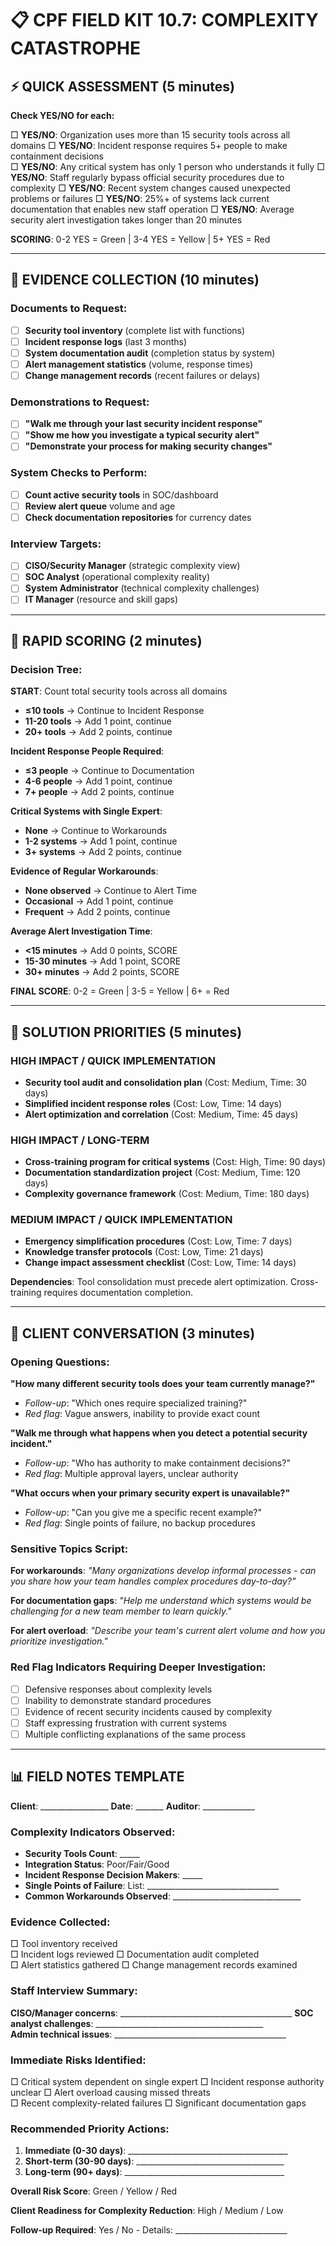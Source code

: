 # 📋 CPF FIELD KIT 10.7: COMPLEXITY CATASTROPHE

## ⚡ QUICK ASSESSMENT (5 minutes)

**Check YES/NO for each:**

□ **YES/NO**: Organization uses more than 15 security tools across all domains
□ **YES/NO**: Incident response requires 5+ people to make containment decisions  
□ **YES/NO**: Any critical system has only 1 person who understands it fully
□ **YES/NO**: Staff regularly bypass official security procedures due to complexity
□ **YES/NO**: Recent system changes caused unexpected problems or failures
□ **YES/NO**: 25%+ of systems lack current documentation that enables new staff operation
□ **YES/NO**: Average security alert investigation takes longer than 20 minutes

**SCORING**: 0-2 YES = Green | 3-4 YES = Yellow | 5+ YES = Red

---

## 📝 EVIDENCE COLLECTION (10 minutes)

### Documents to Request:
- [ ] **Security tool inventory** (complete list with functions)
- [ ] **Incident response logs** (last 3 months)
- [ ] **System documentation audit** (completion status by system)
- [ ] **Alert management statistics** (volume, response times)
- [ ] **Change management records** (recent failures or delays)

### Demonstrations to Request:
- [ ] **"Walk me through your last security incident response"**
- [ ] **"Show me how you investigate a typical security alert"** 
- [ ] **"Demonstrate your process for making security changes"**

### System Checks to Perform:
- [ ] **Count active security tools** in SOC/dashboard
- [ ] **Review alert queue** volume and age
- [ ] **Check documentation repositories** for currency dates

### Interview Targets:
- [ ] **CISO/Security Manager** (strategic complexity view)
- [ ] **SOC Analyst** (operational complexity reality)
- [ ] **System Administrator** (technical complexity challenges)
- [ ] **IT Manager** (resource and skill gaps)

---

## 🎯 RAPID SCORING (2 minutes)

### Decision Tree:

**START**: Count total security tools across all domains

- **≤10 tools** → Continue to Incident Response
- **11-20 tools** → Add 1 point, continue  
- **20+ tools** → Add 2 points, continue

**Incident Response People Required**:
- **≤3 people** → Continue to Documentation
- **4-6 people** → Add 1 point, continue
- **7+ people** → Add 2 points, continue  

**Critical Systems with Single Expert**:
- **None** → Continue to Workarounds
- **1-2 systems** → Add 1 point, continue
- **3+ systems** → Add 2 points, continue

**Evidence of Regular Workarounds**:
- **None observed** → Continue to Alert Time
- **Occasional** → Add 1 point, continue
- **Frequent** → Add 2 points, continue

**Average Alert Investigation Time**:
- **<15 minutes** → Add 0 points, SCORE
- **15-30 minutes** → Add 1 point, SCORE
- **30+ minutes** → Add 2 points, SCORE

**FINAL SCORE**: 0-2 = Green | 3-5 = Yellow | 6+ = Red

---

## 🔧 SOLUTION PRIORITIES (5 minutes)

### HIGH IMPACT / QUICK IMPLEMENTATION
- **Security tool audit and consolidation plan** (Cost: Medium, Time: 30 days)
- **Simplified incident response roles** (Cost: Low, Time: 14 days)  
- **Alert optimization and correlation** (Cost: Medium, Time: 45 days)

### HIGH IMPACT / LONG-TERM  
- **Cross-training program for critical systems** (Cost: High, Time: 90 days)
- **Documentation standardization project** (Cost: Medium, Time: 120 days)
- **Complexity governance framework** (Cost: Medium, Time: 180 days)

### MEDIUM IMPACT / QUICK IMPLEMENTATION
- **Emergency simplification procedures** (Cost: Low, Time: 7 days)
- **Knowledge transfer protocols** (Cost: Low, Time: 21 days)
- **Change impact assessment checklist** (Cost: Low, Time: 14 days)

**Dependencies**: Tool consolidation must precede alert optimization. Cross-training requires documentation completion.

---

## 💬 CLIENT CONVERSATION (3 minutes)

### Opening Questions:
**"How many different security tools does your team currently manage?"**
- *Follow-up*: "Which ones require specialized training?"
- *Red flag*: Vague answers, inability to provide exact count

**"Walk me through what happens when you detect a potential security incident."**  
- *Follow-up*: "Who has authority to make containment decisions?"
- *Red flag*: Multiple approval layers, unclear authority

**"What occurs when your primary security expert is unavailable?"**
- *Follow-up*: "Can you give me a specific recent example?"  
- *Red flag*: Single points of failure, no backup procedures

### Sensitive Topics Script:
**For workarounds**: *"Many organizations develop informal processes - can you share how your team handles complex procedures day-to-day?"*

**For documentation gaps**: *"Help me understand which systems would be challenging for a new team member to learn quickly."*

**For alert overload**: *"Describe your team's current alert volume and how you prioritize investigation."*

### Red Flag Indicators Requiring Deeper Investigation:
- [ ] Defensive responses about complexity levels
- [ ] Inability to demonstrate standard procedures  
- [ ] Evidence of recent security incidents caused by complexity
- [ ] Staff expressing frustration with current systems
- [ ] Multiple conflicting explanations of the same process

---

## 📊 FIELD NOTES TEMPLATE

**Client**: _________________ **Date**: _______ **Auditor**: _____________

### Complexity Indicators Observed:
- **Security Tools Count**: _____ 
- **Integration Status**: Poor/Fair/Good
- **Incident Response Decision Makers**: _____
- **Single Points of Failure**: List: _________________________________
- **Common Workarounds Observed**: ________________________________

### Evidence Collected:
□ Tool inventory received  
□ Incident logs reviewed
□ Documentation audit completed  
□ Alert statistics gathered
□ Change management records examined

### Staff Interview Summary:
**CISO/Manager concerns**: ___________________________________________
**SOC analyst challenges**: __________________________________________  
**Admin technical issues**: ___________________________________________

### Immediate Risks Identified:
□ Critical system dependent on single expert
□ Incident response authority unclear
□ Alert overload causing missed threats  
□ Recent complexity-related failures
□ Significant documentation gaps

### Recommended Priority Actions:
1. **Immediate (0-30 days)**: ________________________________________
2. **Short-term (30-90 days)**: _____________________________________  
3. **Long-term (90+ days)**: ________________________________________

**Overall Risk Score**: Green / Yellow / Red

**Client Readiness for Complexity Reduction**: High / Medium / Low

**Follow-up Required**: Yes / No - Details: ____________________________
